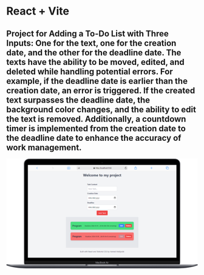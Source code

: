# React + Vite

## Project for Adding a To-Do List with Three Inputs: One for the text, one for the creation date, and the other for the deadline date. The texts have the ability to be moved, edited, and deleted while handling potential errors. For example, if the deadline date is earlier than the creation date, an error is triggered. If the created text surpasses the deadline date, the background color changes, and the ability to edit the text is removed. Additionally, a countdown timer is implemented from the creation date to the deadline date to enhance the accuracy of work management.

![project](./src/assets/project.png)
